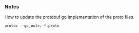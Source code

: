 
### Notes

How to update the protobuf go implementation of the proto files.

```
protoc --go_out=. *.proto
```
